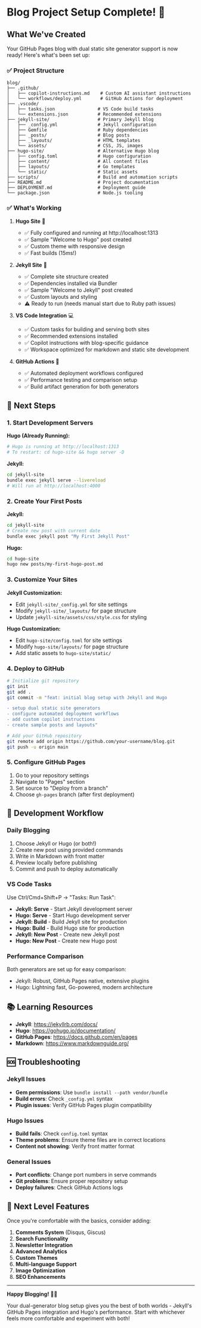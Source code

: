 # Blog Project Setup Complete! 🎉

## What We've Created

Your GitHub Pages blog with dual static site generator support is now ready! Here's what's been set up:

### ✅ Project Structure
```
blog/
├── .github/
│   ├── copilot-instructions.md    # Custom AI assistant instructions  
│   └── workflows/deploy.yml       # GitHub Actions for deployment
├── .vscode/
│   ├── tasks.json                # VS Code build tasks
│   └── extensions.json           # Recommended extensions
├── jekyll-site/                  # Primary Jekyll blog
│   ├── _config.yml               # Jekyll configuration
│   ├── Gemfile                   # Ruby dependencies
│   ├── _posts/                   # Blog posts
│   ├── _layouts/                 # HTML templates
│   └── assets/                   # CSS, JS, images
├── hugo-site/                    # Alternative Hugo blog
│   ├── config.toml               # Hugo configuration
│   ├── content/                  # All content files
│   ├── layouts/                  # Go templates
│   └── static/                   # Static assets
├── scripts/                      # Build and automation scripts
├── README.md                     # Project documentation
├── DEPLOYMENT.md                 # Deployment guide
└── package.json                  # Node.js tooling
```

### ✅ What's Working

1. **Hugo Site** 🚀
   - ✅ Fully configured and running at http://localhost:1313
   - ✅ Sample "Welcome to Hugo" post created
   - ✅ Custom theme with responsive design
   - ✅ Fast builds (15ms!)

2. **Jekyll Site** 📝
   - ✅ Complete site structure created
   - ✅ Dependencies installed via Bundler
   - ✅ Sample "Welcome to Jekyll" post created
   - ✅ Custom layouts and styling
   - ⚠️ Ready to run (needs manual start due to Ruby path issues)

3. **VS Code Integration** 💻
   - ✅ Custom tasks for building and serving both sites
   - ✅ Recommended extensions installed
   - ✅ Copilot instructions with blog-specific guidance
   - ✅ Workspace optimized for markdown and static site development

4. **GitHub Actions** 🔄
   - ✅ Automated deployment workflows configured
   - ✅ Performance testing and comparison setup
   - ✅ Build artifact generation for both generators

## 🚀 Next Steps

### 1. Start Development Servers

**Hugo (Already Running):**
```bash
# Hugo is running at http://localhost:1313
# To restart: cd hugo-site && hugo server -D
```

**Jekyll:**
```bash
cd jekyll-site
bundle exec jekyll serve --livereload
# Will run at http://localhost:4000
```

### 2. Create Your First Posts

**Jekyll:**
```bash
cd jekyll-site
# Create new post with current date
bundle exec jekyll post "My First Jekyll Post"
```

**Hugo:**
```bash
cd hugo-site
hugo new posts/my-first-hugo-post.md
```

### 3. Customize Your Sites

**Jekyll Customization:**
- Edit `jekyll-site/_config.yml` for site settings
- Modify `jekyll-site/_layouts/` for page structure
- Update `jekyll-site/assets/css/style.css` for styling

**Hugo Customization:**
- Edit `hugo-site/config.toml` for site settings
- Modify `hugo-site/layouts/` for page structure
- Add static assets to `hugo-site/static/`

### 4. Deploy to GitHub

```bash
# Initialize git repository
git init
git add .
git commit -m "feat: initial blog setup with Jekyll and Hugo

- setup dual static site generators
- configure automated deployment workflows
- add custom copilot instructions
- create sample posts and layouts"

# Add your GitHub repository
git remote add origin https://github.com/your-username/blog.git
git push -u origin main
```

### 5. Configure GitHub Pages

1. Go to your repository settings
2. Navigate to "Pages" section
3. Set source to "Deploy from a branch"
4. Choose `gh-pages` branch (after first deployment)

## 🎯 Development Workflow

### Daily Blogging
1. Choose Jekyll or Hugo (or both!)
2. Create new post using provided commands
3. Write in Markdown with front matter
4. Preview locally before publishing
5. Commit and push to deploy automatically

### VS Code Tasks
Use Ctrl/Cmd+Shift+P → "Tasks: Run Task":
- **Jekyll: Serve** - Start Jekyll development server
- **Hugo: Serve** - Start Hugo development server
- **Jekyll: Build** - Build Jekyll site for production
- **Hugo: Build** - Build Hugo site for production
- **Jekyll: New Post** - Create new Jekyll post
- **Hugo: New Post** - Create new Hugo post

### Performance Comparison
Both generators are set up for easy comparison:
- Jekyll: Robust, GitHub Pages native, extensive plugins
- Hugo: Lightning fast, Go-powered, modern architecture

## 📚 Learning Resources

- **Jekyll**: https://jekyllrb.com/docs/
- **Hugo**: https://gohugo.io/documentation/
- **GitHub Pages**: https://docs.github.com/en/pages
- **Markdown**: https://www.markdownguide.org/

## 🆘 Troubleshooting

### Jekyll Issues
- **Gem permissions**: Use `bundle install --path vendor/bundle`
- **Build errors**: Check `_config.yml` syntax
- **Plugin issues**: Verify GitHub Pages plugin compatibility

### Hugo Issues
- **Build fails**: Check `config.toml` syntax
- **Theme problems**: Ensure theme files are in correct locations
- **Content not showing**: Verify front matter format

### General Issues
- **Port conflicts**: Change port numbers in serve commands
- **Git problems**: Ensure proper repository setup
- **Deploy failures**: Check GitHub Actions logs

## 🎨 Next Level Features

Once you're comfortable with the basics, consider adding:

1. **Comments System** (Disqus, Giscus)
2. **Search Functionality** 
3. **Newsletter Integration**
4. **Advanced Analytics**
5. **Custom Themes**
6. **Multi-language Support**
7. **Image Optimization**
8. **SEO Enhancements**

---

**Happy Blogging!** 📝✨

Your dual-generator blog setup gives you the best of both worlds - Jekyll's GitHub Pages integration and Hugo's performance. Start with whichever feels more comfortable and experiment with both!
